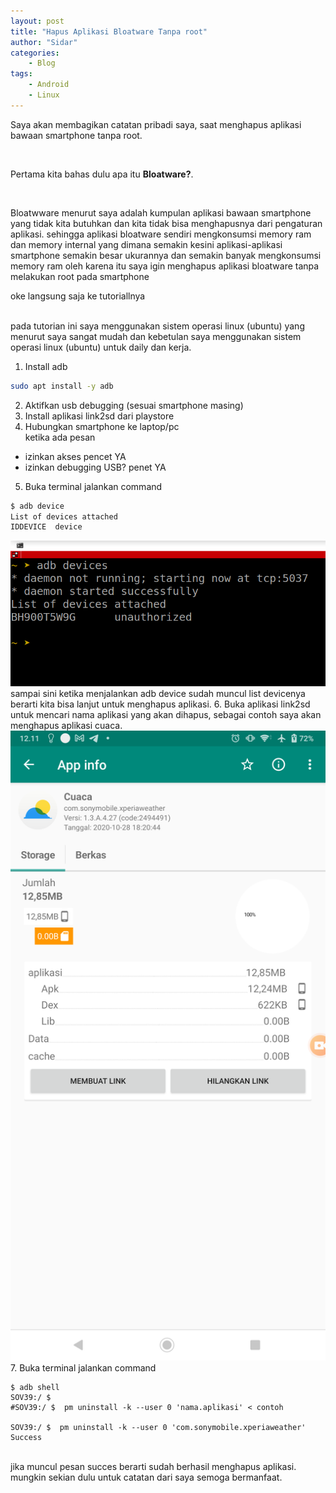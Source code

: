 ```yaml
---
layout: post
title: "Hapus Aplikasi Bloatware Tanpa root"
author: "Sidar"
categories:
    - Blog
tags:
    - Android
    - Linux
---
```


<p>Saya akan membagikan catatan pribadi saya, saat menghapus aplikasi bawaan smartphone tanpa root.</p><br>
<p>Pertama kita bahas dulu apa itu <b>Bloatware?</b>.</p><br>
<p>Bloatwware menurut saya adalah kumpulan aplikasi bawaan smartphone yang tidak kita butuhkan dan kita tidak bisa menghapusnya dari pengaturan aplikasi. sehingga aplikasi bloatware sendiri mengkonsumsi memory ram dan memory internal yang dimana semakin kesini aplikasi-aplikasi smartphone semakin besar ukurannya dan semakin banyak mengkonsumsi memory ram oleh karena itu saya igin menghapus aplikasi bloatware tanpa melakukan root pada smartphone</p>
<p>oke langsung saja ke tutoriallnya </p><br>
pada tutorian ini saya menggunakan sistem operasi linux (ubuntu) yang menurut saya sangat mudah dan kebetulan saya menggunakan sistem operasi linux (ubuntu) untuk daily dan kerja.

1. Install adb 
```bash
sudo apt install -y adb
```

2. Aktifkan usb debugging (sesuai smartphone masing)
3. Install aplikasi link2sd dari playstore
4. Hubungkan smartphone ke laptop/pc<br>
ketika ada pesan 
- izinkan akses pencet YA
- izinkan debugging USB? penet YA
5. Buka terminal jalankan command 
```bash
$ adb device
List of devices attached
IDDEVICE  device
```
![adb-device](/images/adb-device.png)<br>
sampai sini ketika menjalankan adb device sudah muncul list devicenya berarti kita bisa lanjut untuk menghapus aplikasi.
6. Buka aplikasi link2sd untuk mencari nama aplikasi yang akan dihapus, sebagai contoh saya akan menghapus aplikasi cuaca.
![link2sd](/images/link2sd.png)<br>
7. Buka terminal jalankan command
```
$ adb shell
SOV39:/ $ 
#SOV39:/ $  pm uninstall -k --user 0 'nama.aplikasi' < contoh

SOV39:/ $  pm uninstall -k --user 0 'com.sonymobile.xperiaweather'
Success
```
<br>
jika muncul pesan succes berarti sudah berhasil menghapus aplikasi. mungkin sekian dulu untuk catatan dari saya semoga bermanfaat. 
